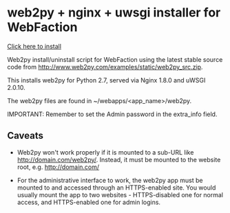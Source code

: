 # web2py + nginx + uwsgi installer for WebFaction

[Click here to install][1]

Web2py install/uninstall script for WebFaction using the latest stable source
code from http://www.web2py.com/examples/static/web2py_src.zip.

This installs web2py for Python 2.7, served via Nginx 1.8.0 and uWSGI 2.0.10.

The web2py files are found in ~/webapps/<app_name>/web2py.

IMPORTANT: Remember to set the Admin password in the extra_info field.

Caveats
-------

* Web2py won't work properly if it is mounted to a sub-URL like
http://domain.com/web2py/. Instead, it must be mounted to the website root,
e.g. http://domain.com/

* For the administrative interface to work, the web2py app must be mounted to and
accessed through an HTTPS-enabled site. You would usually mount the app to two
websites - HTTPS-disabled one for normal access, and HTTPS-enabled one for admin
logins.

  [1]:https://my.webfaction.com/new-application?script_url=https://raw.github.com/wsfulmer/webfaction-web2py-nginx-uwsgi-installer/master/install.py
